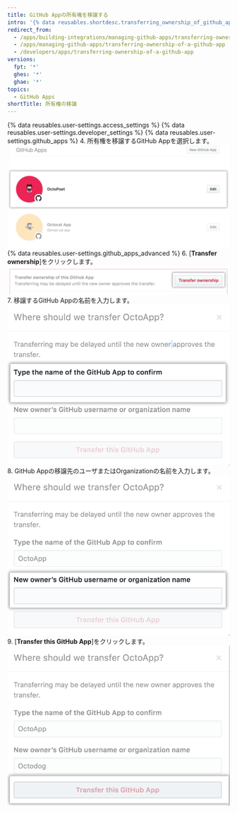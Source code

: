 ```yaml
---
title: GitHub Appの所有権を移譲する
intro: '{% data reusables.shortdesc.transferring_ownership_of_github_apps %}'
redirect_from:
  - /apps/building-integrations/managing-github-apps/transferring-ownership-of-a-github-app/
  - /apps/managing-github-apps/transferring-ownership-of-a-github-app
  - /developers/apps/transferring-ownership-of-a-github-app
versions:
  fpt: '*'
  ghes: '*'
  ghae: '*'
topics:
  - GitHub Apps
shortTitle: 所有権の移譲
---
```


{% data reusables.user-settings.access_settings %}
{% data reusables.user-settings.developer_settings %}
{% data reusables.user-settings.github_apps %}
4. 所有権を移譲するGitHub Appを選択します。 ![アプリケーションの選択](/assets/images/github-apps/github_apps_select-app.png)
{% data reusables.user-settings.github_apps_advanced %}
6. [**Transfer ownership**]をクリックします。 ![所有権を移譲するボタン](/assets/images/github-apps/github_apps_transfer_ownership.png)
7. 移譲するGitHub Appの名前を入力します。 ![移譲するアプリケーションの名前を入力するフィールド](/assets/images/github-apps/github_apps_transfer_app_name.png)
8. GitHub Appの移譲先のユーザまたはOrganizationの名前を入力します。 ![移譲先のユーザまたはOrganizationの名前を入力するフィールド](/assets/images/github-apps/github_apps_transfer_new_owner.png)
9. [**Transfer this GitHub App**]をクリックします。 ![GitHub Appの移譲を確認するボタン](/assets/images/github-apps/github_apps_transfer_integration.png)
